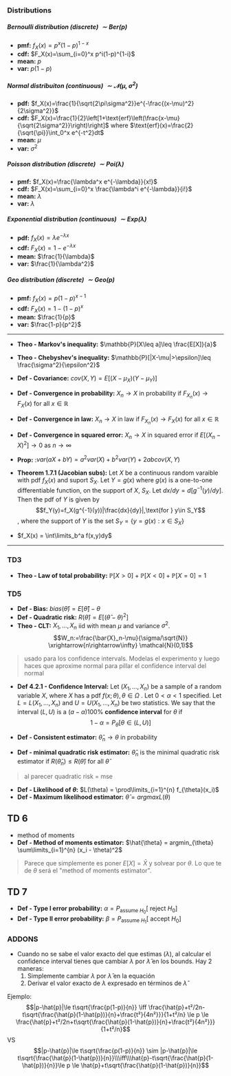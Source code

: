 ### Distributions
##### Bernoulli distribution (discrete) $\sim Ber(p)$
- **pmf:** $f_X(x)=p^x(1-p)^{1-x}$
- **cdf:** $F_X(x)=\sum_{i=0}^x p^i(1-p)^{1-i}$
- **mean:** $p$
- **var:** $p(1-p)$

##### Normal distribuiton (continuous) $\sim \mathcal{N}(\mu,\sigma^2)$ 
- **pdf:** $f_X(x)=\frac{1}{\sqrt{2\pi\sigma^2}}e^{-\frac{(x-\mu)^2}{2\sigma^2}}$
- **cdf:** $F_X(x)=\frac{1}{2}\left[1+\text{erf}\left(\frac{x-\mu}{\sqrt{2\sigma^2}}\right)\right]$ where $\text{erf}(x)=\frac{2}{\sqrt{\pi}}\int_0^x e^{-t^2}dt$
- **mean:** $\mu$
- **var:** $\sigma^2$

##### Poisson distribution (discrete) $\sim Poi(\lambda)$
- **pmf:** $f_X(x)=\frac{\lambda^x e^{-\lambda}}{x!}$
- **cdf:** $F_X(x)=\sum_{i=0}^x \frac{\lambda^i e^{-\lambda}}{i!}$
- **mean:** $\lambda$
- **var:** $\lambda$

##### Exponential distribution (continuous) $\sim Exp(\lambda)$
- **pdf:** $f_X(x)=\lambda e^{-\lambda x}$
- **cdf:** $F_X(x)=1-e^{-\lambda x}$
- **mean:** $\frac{1}{\lambda}$
- **var:** $\frac{1}{\lambda^2}$

##### Geo distribution (discrete) $\sim Geo(p)$
- **pmf:** $f_X(x)=p(1-p)^{x-1}$
- **cdf:** $F_X(x)=1-(1-p)^x$
- **mean:** $\frac{1}{p}$
- **var:** $\frac{1-p}{p^2}$
---
- **Theo - Markov's inequality:** $\mathbb{P}[X\leq a]\leq \frac{E[X]}{a}$
- **Theo - Chebyshev's inequality:** $\mathbb{P}[|X-\mu|>\epsilon]\leq \frac{\sigma^2}{\epsilon^2}$

- **Def - Covariance:** $cov(X,Y)=E[(X-\mu_X)(Y-\mu_Y)]$
- **Def - Convergence in probability:** $X_n\to X$ in probability if $F_{X_n}(x)\to F_X(x)$ for all $x\in\mathbb{R}$
- **Def - Convergence in law:** $X_n\to X$ in law if $F_{X_n}(x)\to F_X(x)$ for all $x\in\mathbb{R}$
- **Def - Convergence in squared error:** $X_n\to X$ in squared error if $E[(X_n-X)^2]\to 0$ as $n\to\infty$
- **Prop:** :$var(aX + bY) = a^2 var(X) + b^2 var(Y) + 2ab cov(X, Y)$

- **Theorem 1.7.1 (Jacobian subs):** Let $X$ be a continuous random varaible with pdf $f_X(x)$ and suport $S_X$. Let $Y=g(x)$ where $g(x)$ is a one-to-one differentiable function, on the support of $X$, $S_X$. Let $dx/dy=d[g^{-1}(y)/dy]$. Then the pdf of $Y$ is given by
$$f_Y(y)=f_X(g^{-1}(y))|\frac{dx}{dy}|,\text{for } y\in S_Y$$,
where the support of $Y$ is the set $S_Y=\{y=g(x):x\in S_X\}$

- $f_X(x) = \int\limits_b^a f(x,y)dy$
---
### TD3

- **Theo - Law of total probability:** $\mathbb{P}[X>0] + \mathbb{P}[X<0] + \mathbb{P}[X=0]=1$


### TD5
- **Def - Bias:** $bias(\hat{\theta})=E[\hat{\theta}]-\theta$
- **Def - Quadratic risk:** $R(\hat{\theta})=E[(\hat{\theta}-\theta)^2]$
- **Theo - CLT:** $X_1, \dots, X_n$ iid with mean $\mu$ and variance $\sigma^2$.
$$W_n:=\frac{\bar{X}_n-\mu}{\sigma/\sqrt{N}} \xrightarrow{n\rightarrow\infty} \mathcal{N}(0,1)$$
> usado para los confidence intervals. Modelas el experimento y luego haces que aproxime normal para pillar el confidence interval del normal
- **Def 4.2.1 - Confidence Interval:** Let $(X_1, ..., X_n)$ be a sample of a random variable $X$, where $X$ has a pdf $f(x;\theta), \theta\in\Omega$ . Let $0 < \alpha < 1$ specified. Let $L=L(X_1,...,X_n)$ and $U=U(X_1,...,X_n)$ be two statistics. We say that the interval $(L,U)$ is a $(a-\alpha)100\%$ **confidence interval** for $\theta$ if
$$1-\alpha=P_{\theta}[\theta\in(L,U)]$$

- **Def - Consistent estimator:** $\hat{\theta}_n\to \theta$ in probability

- **Def - minimal quadratic risk estimator:** $\hat{\theta}_n$ is the minimal quadratic risk estimator if $R(\hat{\theta}_n)\leq R(\hat{\theta})$ for all $\hat{\theta}$
> al parecer quadratic risk = mse
- **Def - Likelihood of $\theta$:** $L(\theta) = \prod\limits_{i=1}^{n} f_{\theta}(x_i)$ 
- **Def - Maximum likelihood estimator:** $\hat{\theta} = argmax L(\theta)$

## TD 6
- method of moments
- **Def - Method of moments estimator:** $\hat{\theta} = argmin_{\theta} \sum\limits_{i=1}^{n} (x_i - \theta)^2$
> Parece que simplemente es poner $E[X]=\bar{X}$ y solvear por $\theta$. Lo que te de $\theta$ será el "method of moments estimator".

## TD 7
- **Def - Type I error probability:** $\alpha = P_{\text{assume }H_0}[\text{ reject }H_0]$
- **Def - Type II error probability:** $\beta = P_{\text{assume }H_1}[\text{ accept }H_0]$

### ADDONS 
- Cuando no se sabe el valor exacto del que estimas ($\lambda$), al calcular el confidence interval tienes que cambiar $\lambda$ por $\hat{\lambda}$ en los bounds. Hay 2 maneras: 
    1. Simplemente cambiar $\lambda$ por $\hat{\lambda}$ en la equación
    2. Derivar el valor exacto de $\lambda$ expresado en términos de $\hat{\lambda}$

Ejemplo:
$$|p-\hat{p}|\le t\sqrt{\frac{p(1-p)}{n}} \iff \frac{\hat{p}+t²/2n-t\sqrt{\frac{\hat{p}(1-\hat{p})}{n}+\frac{t²}{4n²}}}{1+t²/n} \le p \le \frac{\hat{p}+t²/2n+t\sqrt{\frac{\hat{p}(1-\hat{p})}{n}+\frac{t²}{4n²}}}{1+t²/n}$$
VS
$$|p-\hat{p}|\le  t\sqrt{\frac{p(1-p)}{n}} \sim |p-\hat{p}|\le  t\sqrt{\frac{\hat{p}(1-\hat{p})}{n}}\\\iff\\\hat{p}-t\sqrt{\frac{\hat{p}(1-\hat{p})}{n}}\le p \le \hat{p}+t\sqrt{\frac{\hat{p}(1-\hat{p})}{n}}$$